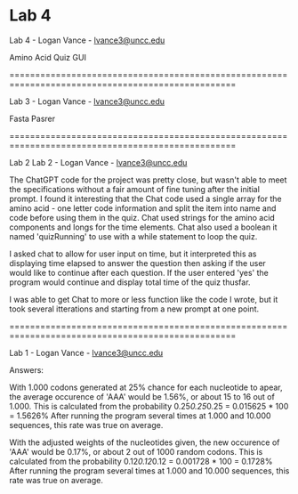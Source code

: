 # Lab 4
Lab 4 - Logan Vance - lvance3@uncc.edu

Amino Acid Quiz GUI

==================================================================================================

Lab 3 - Logan Vance - lvance3@uncc.edu

Fasta Pasrer

==================================================================================================

Lab 2
Lab 2 - Logan Vance - lvance3@uncc.edu

The ChatGPT code for the project was pretty close, but wasn't able to meet the specifications without a fair amount of fine tuning after the initial prompt. I found it interesting that the Chat code used a single array for the amino acid - one letter code information and split the item into name and code before using them in the quiz. Chat used strings for the amino acid components and longs for the time elements. Chat also used a boolean it named 'quizRunning' to use with a while statement to loop the quiz.

I asked chat to allow for user input on time, but it interpreted this as displaying time elapsed to answer the question then asking if the user would like to continue after each question. If the user entered 'yes' the program would continue and display total time of the quiz thusfar.

I was able to get Chat to more or less function like the code I wrote, but it took several itterations and starting from a new prompt at one point.

==================================================================================================

Lab 1 - Logan Vance - lvance3@uncc.edu

Answers:

With 1.000 codons generated at 25% chance for each nucleotide to apear, the average occurence of 'AAA' would be 1.56%, or about 15 to 16 out of 1.000.
This is calculated from the probability 0.25*0.25*0.25 = 0.015625 * 100 = 1.5626%
After running the program several times at 1.000 and 10.000 sequences, this rate was true on average.

With the adjusted weights of the nucleotides given, the new occurence of 'AAA' would be 0.17%, or about 2 out of 1000 random codons.
This is calculated from the probability 0.12*0.12*0.12 = 0.001728 * 100 = 0.1728%
After running the program several times at 1.000 and 10.000 sequences, this rate was true on average.
